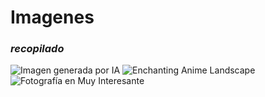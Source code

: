 # Imagenes
### _recopilado_

![Imagen generada por IA](https://media.es.wired.com/photos/6501e7429fa9000811a95fe8/16:9/w_2560%2Cc_limit/Adobe%2520Firefly.jpeg)
![Enchanting Anime Landscape](https://www.shutterstock.com/image-vector/enchanting-anime-landscape-mistcovered-mountain-600nw-2301778699.jpg)
![Fotografía en Muy Interesante](https://imagenes.muyinteresante.es/files/image_414_276/uploads/2023/08/25/64e8df765ce5a.jpeg)







